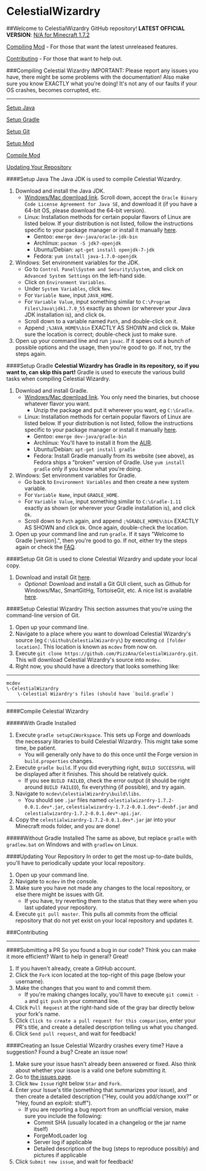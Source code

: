 CelestialWizardry
=================

##Welcome to CelestialWizardry GitHub repository!
**LATEST OFFICIAL VERSION**: [N/A for Minecraft 1.7.2](https://github.com/PizzAna/CelestialWizardry)

[Compiling Mod](#compiling-celestial-wizardry) - For those that want the latest unreleased features.

[Contributing](#contributing) - For those that want to help out.

###Compiling Celestial Wizardry
IMPORTANT: Please report any issues you have, there might be some problems with the documentation!
Also make sure you know EXACTLY what you're doing!  It's not any of our faults if your OS crashes, becomes corrupted, etc.
***
[Setup Java](#setup-java)

[Setup Gradle](#setup-gradle)

[Setup Git](#setup-git)

[Setup Mod](#setup-celestial-wizardry)

[Compile Mod](#compile-celestial-wizardry)

[Updating Your Repository](#updating-your-repository)

####Setup Java
The Java JDK is used to compile Celestial Wizardry.

1. Download and install the Java JDK.
	* [Windows/Mac download link](http://www.oracle.com/technetwork/java/javase/downloads/jdk7-downloads-1880260.html).  Scroll down, accept the `Oracle Binary Code License Agreement for Java SE`, and download it (if you have a 64-bit OS, please download the 64-bit version).
	* Linux: Installation methods for certain popular flavors of Linux are listed below.  If your distribution is not listed, follow the instructions specific to your package manager or install it manually [here](http://www.oracle.com/technetwork/java/javase/downloads/jdk7-downloads-1880260.html).
		* Gentoo: `emerge dev-java/oracle-jdk-bin`
		* Archlinux: `pacman -S jdk7-openjdk`
		* Ubuntu/Debian: `apt-get install openjdk-7-jdk`
		* Fedora: `yum install java-1.7.0-openjdk`
2. Windows: Set environment variables for the JDK.
    * Go to `Control Panel\System and Security\System`, and click on `Advanced System Settings` on the left-hand side.
    * Click on `Environment Variables`.
    * Under `System Variables`, click `New`.
    * For `Variable Name`, input `JAVA_HOME`.
    * For `Variable Value`, input something similar to `C:\Program Files\Java\jdk1.7.0_55` exactly as shown (or wherever your Java JDK installation is), and click `Ok`.
    * Scroll down to a variable named `Path`, and double-click on it.
    * Append `;%JAVA_HOME%\bin` EXACTLY AS SHOWN and click `Ok`.  Make sure the location is correct; double-check just to make sure.
3. Open up your command line and run `javac`.  If it spews out a bunch of possible options and the usage, then you're good to go.  If not, try the steps again.

####Setup Gradle
**Celestial Wizardry has Gradle in its repository, so if you want to, can skip this part!**
Gradle is used to execute the various build tasks when compiling Celestial Wizardry.

1. Download and install Gradle.
	* [Windows/Mac download link](http://www.gradle.org/downloads).  You only need the binaries, but choose whatever flavor you want.
		* Unzip the package and put it wherever you want, eg `C:\Gradle`.
	* Linux: Installation methods for certain popular flavors of Linux are listed below.  If your distribution is not listed, follow the instructions specific to your package manager or install it manually [here](http://www.gradle.org/downloads).
		* Gentoo: `emerge dev-java/gradle-bin`
		* Archlinux: You'll have to install it from the [AUR](https://aur.archlinux.org/packages/gradle).
		* Ubuntu/Debian: `apt-get install gradle`
		* Fedora: Install Gradle manually from its website (see above), as Fedora ships a "broken" version of Gradle.  Use `yum install gradle` only if you know what you're doing.
2. Windows: Set environment variables for Gradle.
	* Go back to `Environment Variables` and then create a new system variable.
	* For `Variable Name`, input `GRADLE_HOME`.
	* For `Variable Value`, input something similar to `C:\Gradle-1.11` exactly as shown (or wherever your Gradle installation is), and click `Ok`.
	* Scroll down to `Path` again, and append `;%GRADLE_HOME%\bin` EXACTLY AS SHOWN and click `Ok`.  Once again, double-check the location.
3. Open up your command line and run `gradle`.  If it says "Welcome to Gradle [version].", then you're good to go.  If not, either try the steps again or check the [FAQ](https://github.com/pahimar/Equivalent-Exchange-3/wiki/Frequently-Asked-Questions).

####Setup Git
Git is used to clone Celestial Wizardry and update your local copy.

1. Download and install Git [here](http://git-scm.com/download/).
	* *Optional*: Download and install a Git GUI client, such as Github for Windows/Mac, SmartGitHg, TortoiseGit, etc.  A nice list is available [here](http://git-scm.com/downloads/guis).

####Setup Celestial Wizardry
This section assumes that you're using the command-line version of Git.

1. Open up your command line.
2. Navigate to a place where you want to download Celestial Wizardry's source (eg `C:\Github\CelestialWizardry\`) by executing `cd [folder location]`.  This location is known as `mcdev` from now on.
3. Execute `git clone https://github.com/PizzAna/CelestialWizardry.git`.  This will download Celestial Wizardry's source into `mcdev`.
4. Right now, you should have a directory that looks something like:

***
	mcdev
	\-CelestialWizardry
		\-Celestial Wizardry's files (should have `build.gradle`)
***

####Compile Celestial Wizardry

#####With Gradle Installed
1. Execute `gradle setupCiWorkspace`. This sets up Forge and downloads the necessary libraries to build Celestial Wizardry.  This might take some time, be patient.
	* You will generally only have to do this once until the Forge version in `build.properties` changes.
2. Execute `gradle build`. If you did everything right, `BUILD SUCCESSFUL` will be displayed after it finishes.  This should be relatively quick.
    * If you see `BUILD FAILED`, check the error output (it should be right around `BUILD FAILED`), fix everything (if possible), and try again.
3. Navigate to `mcdev\CelestialWizardry\build\libs`.
    *  You should see `.jar` files named `celestialwizardry-1.7.2-0.0.1.dev*.jar`, `celestialwizardry-1.7.2-0.0.1.dev*-deobf.jar` and `celestialwizardry-1.7.2-0.0.1.dev*-api.jar`.
4. Copy the `celestialwizardry-1.7.2-0.0.1.dev*.jar` jar into your Minecraft mods folder, and you are done!

#####Without Gradle Installed
The same as above, but replace `gradle` with `gradlew.bat` on Windows and with `gradlew` on Linux.

####Updating Your Repository
In order to get the most up-to-date builds, you'll have to periodically update your local repository.

1. Open up your command line.
2. Navigate to `mcdev` in the console.
3. Make sure you have not made any changes to the local repository, or else there might be issues with Git.
	* If you have, try reverting them to the status that they were when you last updated your repository.
4. Execute `git pull master`.  This pulls all commits from the official repository that do not yet exist on your local repository and updates it.

###Contributing
***
####Submitting a PR
So you found a bug in our code? Think you can make it more efficient? Want to help in general? Great!

1. If you haven't already, create a GitHub account.
2. Click the `Fork` icon located at the top-right of this page (below your username).
3. Make the changes that you want to and commit them.
	* If you're making changes locally, you'll have to execute `git commit -a` and `git push` in your command line.
4. Click `Pull Request` at the right-hand side of the gray bar directly below your fork's name.
5. Click `Click to create a pull request for this comparison`, enter your PR's title, and create a detailed description telling us what you changed.
6. Click `Send pull request`, and wait for feedback!

####Creating an Issue
Celestial Wizardry crashes every time? Have a suggestion? Found a bug? Create an issue now!

1. Make sure your issue hasn't already been answered or fixed. Also think about whether your issue is a valid one before submitting it.
2. Go to [the issues page](https://github.com/PizzAna/CelestialWizardry/issues).
3. Click `New Issue` right below `Star` and `Fork`.
4. Enter your Issue's title (something that summarizes your issue), and then create a detailed description ("Hey, could you add/change xxx?" or "Hey, found an exploit:  stuff").
	* If you are reporting a bug report from an unofficial version, make sure you include the following:
		* Commit SHA (usually located in a changelog or the jar name itself)
		* ForgeModLoader log
		* Server log if applicable
		* Detailed description of the bug (steps to reproduce possibly) and pictures if applicable
5. Click `Submit new issue`, and wait for feedback!
